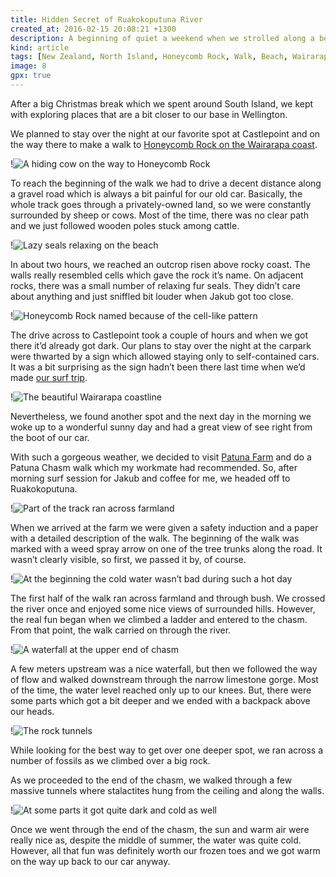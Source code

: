 ```yaml
---
title: Hidden Secret of Ruakokoputuna River
created_at: 2016-02-15 20:08:21 +1300
description: A beginning of quiet a weekend when we strolled along a beach on Wairarapa coast to Honeycomb Rock turned into an exciting adventure in Patuna Chasm - a hidden treasure of Ruakokoputuna river.
kind: article
tags: [New Zealand, North Island, Honeycomb Rock, Walk, Beach, Wairarapa, Coast, Castlepoint, Patuna Chasm, Bush, River, Ruakokoputuna, Limestone, Gorge, Waterfall, Trip]
image: 8
gpx: true
---
```


After a big Christmas break which we spent around South Island, we kept with exploring places that are a bit closer to our base in Wellington.

We planned to stay over the night at our favorite spot at Castlepoint and on the way there to make a walk to [Honeycomb Rock on the Wairarapa coast](http://www.doc.govt.nz/parks-and-recreation/places-to-go/wairarapa/places/honeycomb-rock-area/things-to-do/honeycomb-rock-walkway/).

!![A hiding cow on the way to Honeycomb Rock](1)

To reach the beginning of the walk we had to drive a decent distance along a gravel road which is always a bit painful for our old car. Basically, the whole track goes through a privately-owned land, so we were constantly surrounded by sheep or cows. Most of the time, there was no clear path and we just followed wooden poles stuck among cattle.

!![Lazy seals relaxing on the beach](3)

In about two hours, we reached an outcrop risen above rocky coast. The walls really resembled cells which gave the rock it’s name. On adjacent rocks, there was a small number of relaxing fur seals. They didn’t care about anything and just sniffled bit louder when Jakub got too close.

!![Honeycomb Rock named because of the cell-like pattern ](2)

The drive across to Castlepoint took a couple of hours and when we got there it’d already got dark. Our plans to stay over the night at the carpark were thwarted by a sign which allowed staying only to self-contained cars. It was a bit surprising as the sign hadn’t been there last time when we’d made [our surf trip](/trips/2015/02/28/castlepoint-surf-trip/).

!![The beautiful Wairarapa coastline ](4)

Nevertheless, we found another spot and the next day in the morning we woke up to a wonderful sunny day and had a great view of see right from the boot of our car.

With such a gorgeous weather, we decided to visit [Patuna Farm](http://www.patunafarm.co.nz/patuna-chasm/) and do a Patuna Chasm walk which my workmate had recommended. So, after morning surf session for Jakub and coffee for me, we headed off to Ruakokoputuna.


!![Part of the track ran across farmland](5)

When we arrived at the farm we were given a safety induction and a paper with a detailed description of the walk. The beginning of the walk was marked with a weed spray arrow on one of the tree trunks along the road. It wasn’t clearly visible, so first, we passed it by, of course.

!![At the beginning the cold water wasn’t bad during such a hot day](6)

The first half of the walk ran across farmland and through bush. We crossed the river once and enjoyed some nice views of surrounded hills. However, the real fun began when we climbed a ladder and entered to the chasm. From that point, the walk carried on through the river.

!![A waterfall at the upper end of chasm](7)

A few meters upstream was a nice waterfall, but then we followed the way of flow and walked downstream through the narrow limestone gorge. Most of the time, the water level reached only up to our knees. But, there were some parts which got a bit deeper and we ended with a backpack above our heads.

!![The rock tunnels](9)

While looking for the best way to get over one deeper spot, we ran across a number of fossils as we climbed over a big rock.

As we proceeded to the end of the chasm, we walked through a few massive tunnels where stalactites hung from the ceiling and along the walls.

!![At some parts it got quite dark and cold as well](10)

Once we went through the end of the chasm, the sun and warm air were really nice as, despite the middle of summer, the water was quite cold. However, all that fun was definitely worth our frozen toes and we got warm on the way up back to our car anyway.
